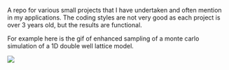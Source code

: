 A repo for various small projects that I have undertaken and often mention in my applications. The coding styles are not very good as each project is over 3 years old, but the results are functional.

For example here is the gif of enhanced sampling of a monte carlo simulation of a 1D double well lattice model.

![](https://github.com/JPMarquardt/Simulations-Interpolations-WIP-/blob/main/1D%20Lattice%20Model/testAnimated.gif)
